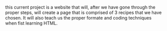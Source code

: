 this current project is a website that will, after we have gone through the proper steps, will create a page that is comprised of 3 recipes that we have chosen. It will also teach us the proper formate and coding techniques when fist learning HTML.